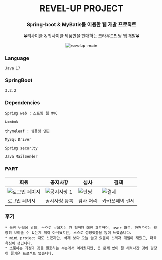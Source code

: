 <div align="center">
  
# REVEL-UP PROJECT

### Spring-boot & MyBatis를 이용한 웹 개발 프로젝트
🍀리사이클 & 업사이클 제품만을 판매하는 크라우드펀딩 웹 개발🍀

![revelup-main](https://github.com/her9797/semi-project/assets/153487372/ad5c94cf-d322-463a-bbb2-5770f3ad1065)

</div>


### Language
```
Java 17
```


### SpringBoot
```
3.2.2
```


### Dependencies
```
Spring web : 스프링 웹 MVC

Lombok

thymeleaf : 템플릿 엔진

MySql Driver

Spring security

Java MailSender
```


### PART

|회원|공지사항|심사|결제|
|---|---|---|---|
|![로그인 페이지](https://github.com/her9797/semi-project/assets/153487372/630e9faf-1a58-4a2e-9268-206b4c33a056)|![공지사항 1](https://github.com/her9797/semi-project/assets/153487372/241697e8-a64e-48f1-aadb-bd24987bd2cc)|![펀딩](https://github.com/her9797/semi-project/assets/153487372/04220ed0-33f8-4f8c-baf4-748a78a4764e)|![결제](https://github.com/her9797/semi-project/assets/153487372/502a647e-bfc6-4b74-9ccf-6727e5f7f340)|
|로그인 페이지|공지사항 등록|심사 처리|카카오페이 결제|


### 후기
```
* 들인 노력에 비해, 눈으로 보여지는 건 적었던 메인 파트였던, user 파트. 한편으로는 굉장히 보여줄 수 있는게 적어 아쉬웠지만, 스스로 성장했음을 많이 느꼈습니다.
* mini project 때도 느꼈지만, 어제 보다 오늘 늘고 있음이 느껴져 개발이 재밌고, 더욱 욕심이 생깁니다.
* 소통하는 과정과 깃을 활용하는 부분에서 어려웠지만, 큰 문제 없이 잘 해쳐나간 것에 굉장히 즐거운 프로젝트 였습니다.
```
